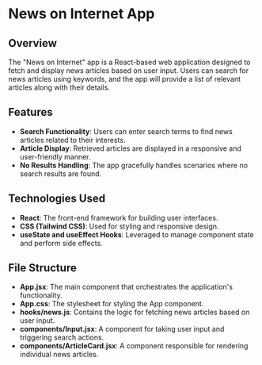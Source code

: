 # News on Internet App

## Overview
The "News on Internet" app is a React-based web application designed to fetch and display news articles based on user input. Users can search for news articles using keywords, and the app will provide a list of relevant articles along with their details.

## Features
- **Search Functionality**: Users can enter search terms to find news articles related to their interests.
- **Article Display**: Retrieved articles are displayed in a responsive and user-friendly manner.
- **No Results Handling**: The app gracefully handles scenarios where no search results are found.

## Technologies Used
- **React**: The front-end framework for building user interfaces.
- **CSS (Tailwind CSS)**: Used for styling and responsive design.
- **useState and useEffect Hooks**: Leveraged to manage component state and perform side effects.

## File Structure
- **App.jsx**: The main component that orchestrates the application's functionality.
- **App.css**: The stylesheet for styling the App component.
- **hooks/news.js**: Contains the logic for fetching news articles based on user input.
- **components/Input.jsx**: A component for taking user input and triggering search actions.
- **components/ArticleCard.jsx**: A component responsible for rendering individual news articles.

